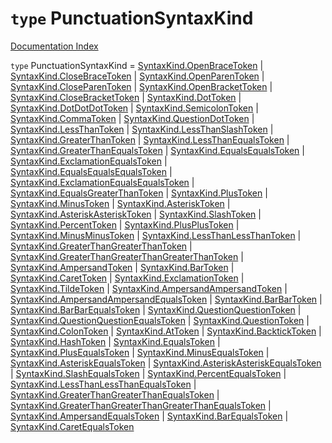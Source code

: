 # `type` PunctuationSyntaxKind

[Documentation Index](../README.md)

`type` PunctuationSyntaxKind = [SyntaxKind.OpenBraceToken](../private.enum.SyntaxKind/README.md#openbracetoken--19) | [SyntaxKind.CloseBraceToken](../private.enum.SyntaxKind/README.md#closebracetoken--20) | [SyntaxKind.OpenParenToken](../private.enum.SyntaxKind/README.md#openparentoken--21) | [SyntaxKind.CloseParenToken](../private.enum.SyntaxKind/README.md#closeparentoken--22) | [SyntaxKind.OpenBracketToken](../private.enum.SyntaxKind/README.md#openbrackettoken--23) | [SyntaxKind.CloseBracketToken](../private.enum.SyntaxKind/README.md#closebrackettoken--24) | [SyntaxKind.DotToken](../private.enum.SyntaxKind/README.md#dottoken--25) | [SyntaxKind.DotDotDotToken](../private.enum.SyntaxKind/README.md#dotdotdottoken--26) | [SyntaxKind.SemicolonToken](../private.enum.SyntaxKind/README.md#semicolontoken--27) | [SyntaxKind.CommaToken](../private.enum.SyntaxKind/README.md#commatoken--28) | [SyntaxKind.QuestionDotToken](../private.enum.SyntaxKind/README.md#questiondottoken--29) | [SyntaxKind.LessThanToken](../private.enum.SyntaxKind/README.md#lessthantoken--30) | [SyntaxKind.LessThanSlashToken](../private.enum.SyntaxKind/README.md#lessthanslashtoken--31) | [SyntaxKind.GreaterThanToken](../private.enum.SyntaxKind/README.md#greaterthantoken--32) | [SyntaxKind.LessThanEqualsToken](../private.enum.SyntaxKind/README.md#lessthanequalstoken--33) | [SyntaxKind.GreaterThanEqualsToken](../private.enum.SyntaxKind/README.md#greaterthanequalstoken--34) | [SyntaxKind.EqualsEqualsToken](../private.enum.SyntaxKind/README.md#equalsequalstoken--35) | [SyntaxKind.ExclamationEqualsToken](../private.enum.SyntaxKind/README.md#exclamationequalstoken--36) | [SyntaxKind.EqualsEqualsEqualsToken](../private.enum.SyntaxKind/README.md#equalsequalsequalstoken--37) | [SyntaxKind.ExclamationEqualsEqualsToken](../private.enum.SyntaxKind/README.md#exclamationequalsequalstoken--38) | [SyntaxKind.EqualsGreaterThanToken](../private.enum.SyntaxKind/README.md#equalsgreaterthantoken--39) | [SyntaxKind.PlusToken](../private.enum.SyntaxKind/README.md#plustoken--40) | [SyntaxKind.MinusToken](../private.enum.SyntaxKind/README.md#minustoken--41) | [SyntaxKind.AsteriskToken](../private.enum.SyntaxKind/README.md#asterisktoken--42) | [SyntaxKind.AsteriskAsteriskToken](../private.enum.SyntaxKind/README.md#asteriskasterisktoken--43) | [SyntaxKind.SlashToken](../private.enum.SyntaxKind/README.md#slashtoken--44) | [SyntaxKind.PercentToken](../private.enum.SyntaxKind/README.md#percenttoken--45) | [SyntaxKind.PlusPlusToken](../private.enum.SyntaxKind/README.md#plusplustoken--46) | [SyntaxKind.MinusMinusToken](../private.enum.SyntaxKind/README.md#minusminustoken--47) | [SyntaxKind.LessThanLessThanToken](../private.enum.SyntaxKind/README.md#lessthanlessthantoken--48) | [SyntaxKind.GreaterThanGreaterThanToken](../private.enum.SyntaxKind/README.md#greaterthangreaterthantoken--49) | [SyntaxKind.GreaterThanGreaterThanGreaterThanToken](../private.enum.SyntaxKind/README.md#greaterthangreaterthangreaterthantoken--50) | [SyntaxKind.AmpersandToken](../private.enum.SyntaxKind/README.md#ampersandtoken--51) | [SyntaxKind.BarToken](../private.enum.SyntaxKind/README.md#bartoken--52) | [SyntaxKind.CaretToken](../private.enum.SyntaxKind/README.md#carettoken--53) | [SyntaxKind.ExclamationToken](../private.enum.SyntaxKind/README.md#exclamationtoken--54) | [SyntaxKind.TildeToken](../private.enum.SyntaxKind/README.md#tildetoken--55) | [SyntaxKind.AmpersandAmpersandToken](../private.enum.SyntaxKind/README.md#ampersandampersandtoken--56) | [SyntaxKind.AmpersandAmpersandEqualsToken](../private.enum.SyntaxKind/README.md#ampersandampersandequalstoken--77) | [SyntaxKind.BarBarToken](../private.enum.SyntaxKind/README.md#barbartoken--57) | [SyntaxKind.BarBarEqualsToken](../private.enum.SyntaxKind/README.md#barbarequalstoken--76) | [SyntaxKind.QuestionQuestionToken](../private.enum.SyntaxKind/README.md#questionquestiontoken--61) | [SyntaxKind.QuestionQuestionEqualsToken](../private.enum.SyntaxKind/README.md#questionquestionequalstoken--78) | [SyntaxKind.QuestionToken](../private.enum.SyntaxKind/README.md#questiontoken--58) | [SyntaxKind.ColonToken](../private.enum.SyntaxKind/README.md#colontoken--59) | [SyntaxKind.AtToken](../private.enum.SyntaxKind/README.md#attoken--60) | [SyntaxKind.BacktickToken](../private.enum.SyntaxKind/README.md#backticktoken--62) | [SyntaxKind.HashToken](../private.enum.SyntaxKind/README.md#hashtoken--63) | [SyntaxKind.EqualsToken](../private.enum.SyntaxKind/README.md#equalstoken--64) | [SyntaxKind.PlusEqualsToken](../private.enum.SyntaxKind/README.md#plusequalstoken--65) | [SyntaxKind.MinusEqualsToken](../private.enum.SyntaxKind/README.md#minusequalstoken--66) | [SyntaxKind.AsteriskEqualsToken](../private.enum.SyntaxKind/README.md#asteriskequalstoken--67) | [SyntaxKind.AsteriskAsteriskEqualsToken](../private.enum.SyntaxKind/README.md#asteriskasteriskequalstoken--68) | [SyntaxKind.SlashEqualsToken](../private.enum.SyntaxKind/README.md#slashequalstoken--69) | [SyntaxKind.PercentEqualsToken](../private.enum.SyntaxKind/README.md#percentequalstoken--70) | [SyntaxKind.LessThanLessThanEqualsToken](../private.enum.SyntaxKind/README.md#lessthanlessthanequalstoken--71) | [SyntaxKind.GreaterThanGreaterThanEqualsToken](../private.enum.SyntaxKind/README.md#greaterthangreaterthanequalstoken--72) | [SyntaxKind.GreaterThanGreaterThanGreaterThanEqualsToken](../private.enum.SyntaxKind/README.md#greaterthangreaterthangreaterthanequalstoken--73) | [SyntaxKind.AmpersandEqualsToken](../private.enum.SyntaxKind/README.md#ampersandequalstoken--74) | [SyntaxKind.BarEqualsToken](../private.enum.SyntaxKind/README.md#barequalstoken--75) | [SyntaxKind.CaretEqualsToken](../private.enum.SyntaxKind/README.md#caretequalstoken--79)